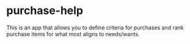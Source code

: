 # purchase-help
This is an app that allows you to define criteria for purchases and rank purchase items for what most aligns to needs/wants. 
